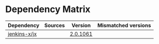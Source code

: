 # Dependency Matrix

Dependency | Sources | Version | Mismatched versions
---------- | ------- | ------- | -------------------
[jenkins-x/jx](https://github.com/jenkins-x/jx.git) |  | [2.0.1061](https://github.com/jenkins-x/jx/releases/tag/v2.0.1061) | 
